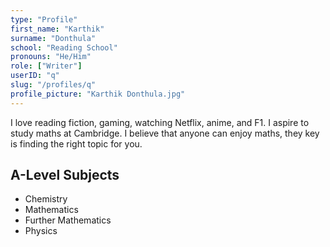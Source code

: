 ```yaml
---
type: "Profile"
first_name: "Karthik"
surname: "Donthula"
school: "Reading School"
pronouns: "He/Him"
role: ["Writer"]
userID: "q"
slug: "/profiles/q"
profile_picture: "Karthik Donthula.jpg"
---
```


I love reading fiction, gaming, watching Netflix, anime, and F1.
I aspire to study maths at Cambridge.
I believe that anyone can enjoy maths, they key is finding the right topic for you.

## A-Level Subjects

- Chemistry
- Mathematics
- Further Mathematics
- Physics
    